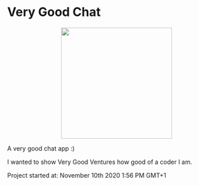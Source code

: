 # Very Good Chat
<p align="center">
  <img width="256" src="https://raw.githubusercontent.com/aouahib/very_good_chat/master/assets/images/logo/vgc.png">
</p>

A very good chat app :)

I wanted to show Very Good Ventures how good of a coder I am.

Project started at: November 10th 2020 1:56 PM GMT+1
